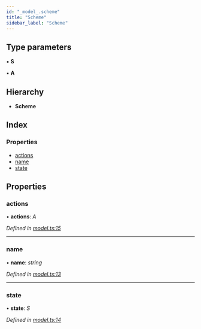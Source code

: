 ```yaml
---
id: "_model_.scheme"
title: "Scheme"
sidebar_label: "Scheme"
---
```


## Type parameters

▪ **S**

▪ **A**

## Hierarchy

* **Scheme**

## Index

### Properties

* [actions](_model_.scheme.md#actions)
* [name](_model_.scheme.md#name)
* [state](_model_.scheme.md#state)

## Properties

###  actions

• **actions**: *A*

*Defined in [model.ts:15](https://github.com/unadlib/reactant/blob/5a9891fd/packages/reactant-model/src/model.ts#L15)*

___

###  name

• **name**: *string*

*Defined in [model.ts:13](https://github.com/unadlib/reactant/blob/5a9891fd/packages/reactant-model/src/model.ts#L13)*

___

###  state

• **state**: *S*

*Defined in [model.ts:14](https://github.com/unadlib/reactant/blob/5a9891fd/packages/reactant-model/src/model.ts#L14)*
